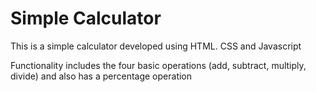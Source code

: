 # Simple Calculator

This is a simple calculator developed using HTML. CSS and Javascript

Functionality includes the four basic operations (add, subtract, multiply, divide) and also has a percentage operation
